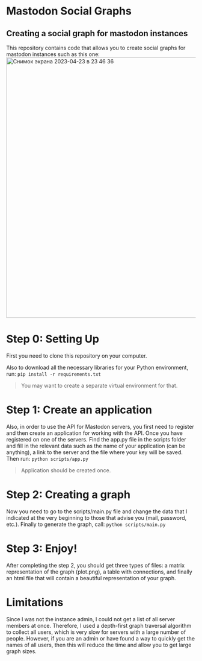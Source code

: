 # Mastodon Social Graphs
## Creating a social graph for mastodon instances
This repository contains code that allows you to create social graphs for mastodon instances such as this one:
<img width="691" alt="Снимок экрана 2023-04-23 в 23 46 36" src="https://user-images.githubusercontent.com/91324982/233857558-e86fc742-f562-4613-aec5-2ba3a5235d22.png">

# Step 0: Setting Up
First you need to clone this repository on your computer.

Also to download all the necessary libraries for your Python environment, run:
```pip install -r requirements.txt```
> You may want to create a separate virtual environment for that.

# Step 1: Create an application
Also, in order to use the API for Mastodon servers, you first need to register and then create an application for working with the API.
Once you have registered on one of the servers. Find the app.py file in the scripts folder and fill in the relevant data such as the name of your application (can be anything), a link to the server and the file where your key will be saved. Then run: 
```python scripts/app.py```
> Application should be created once.

# Step 2: Creating a graph

Now you need to go to the scripts/main.py file and change the data that I indicated at the very beginning to those that advise you (mail, password, etc.).
Finally to generate the graph, call:
```python scripts/main.py```

# Step 3: Enjoy!
After completing the step 2, you should get three types of files: a matrix representation of the graph (plot.png), a table with connections, and finally an html file that will contain a beautiful representation of your graph.

# Limitations
Since I was not the instance admin, I could not get a list of all server members at once. Therefore, I used a depth-first graph traversal algorithm to collect all users, which is very slow for servers with a large number of people. However, if you are an admin or have found a way to quickly get the names of all users, then this will reduce the time and allow you to get large graph sizes.
